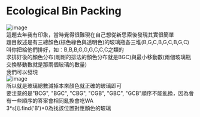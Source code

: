 # Ecological Bin Packing  
![image](https://github.com/10360555iamnn/UVAdataset/assets/95529963/b3375416-af59-4f98-8b7f-b44c71ade7a1)  
這題去年我有印象，當時覺得很難現在自己想從新思索後發現其實很簡單  
題目敘述是有三總顏色(棕色綠色與透明色)的玻璃瓶各三堆(B,G,C,B,G,C,B,G,C)  
叫你把給他們排好，如：B,B,B,G,G,G,C,C,C之類的  
求排好後的顏色分布(剛剛的排法的顏色分布就是BGC)與最小移動數(兩個玻璃瓶交換移動數就是那兩個玻璃的數量)  
我們可以發現  
![image](https://github.com/10360555iamnn/UVAdataset/assets/95529963/5cce63a4-b931-4846-ab7d-609db154cdb8)  
所以就是玻璃總數減掉本來顏色就正確的玻璃即可   
要注意的是"BCG", "BGC", "CBG", "CGB", "GBC", "GCB"順序不能亂換，因為會有一些順序的答案會相同亂換會吃WA  
3*s[i].find('B')+0為找該位置對應顏色的玻璃  
